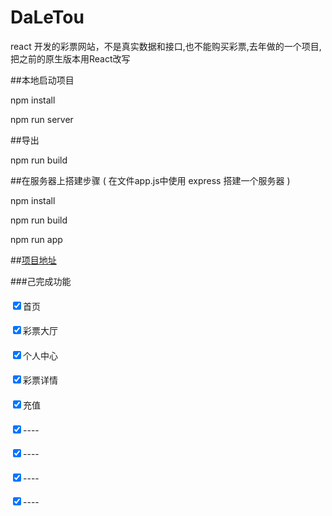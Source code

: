 # DaLeTou
react 开发的彩票网站，不是真实数据和接口,也不能购买彩票,去年做的一个项目,把之前的原生版本用React改写 

##本地启动项目
<p>npm install</p>
<p>npm run server</p>

##导出
<p>npm run build</p>

##在服务器上搭建步骤
( 在文件app.js中使用 express  搭建一个服务器  )
<p>npm install</p>
<p>npm run build </p>
<p>npm run app</p>

##<a href="http://139.224.230.131:3200/">项目地址</a>

###己完成功能
####
<input checked="checked" type="checkbox"/><label>首页</label>
####
<input checked="checked" type="checkbox"/><label>彩票大厅</label>
####
<input checked="checked" type="checkbox"/><label>个人中心</label>
####
<input checked="checked" type="checkbox"/><label>彩票详情</label>
####
<input checked="checked" type="checkbox"/><label>充值</label>
####
<input checked="checked" type="checkbox"/><label>----</label>
####
<input checked="checked" type="checkbox"/><label>----</label>
####
<input checked="checked" type="checkbox"/><label>----</label>
####
<input checked="checked" type="checkbox"/><label>----</label>



